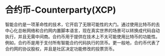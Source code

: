 # 

# 合约币-Counterparty(XCP)

智能合约是一项革命性的技术，它开启了无限可能性的大门。通过使用比特币的去中心化总帐网络和合约网内置脚本语言，现在真实世界的场景可以转换成代码自动执行，并且无需中间商。合约币用于提供在技术上不太可能使用比特币的功能性。例如，合约币是用于支付所有智能合约代码执行的货币。更一般地，合约币代表了合约网的协议股权，并且是社区决定功能修改的投票货币。


